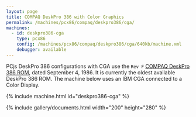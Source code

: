 ```yaml
---
layout: page
title: COMPAQ DeskPro 386 with Color Graphics
permalink: /machines/pcx86/compaq/deskpro386/cga/
machines:
  - id: deskpro386-cga
    type: pcx86
    config: /machines/pcx86/compaq/deskpro386/cga/640kb/machine.xml
    debugger: available
---
```


PCjs DeskPro 386 configurations with CGA use the `Rev F` [COMPAQ DeskPro 386 ROM](/machines/pcx86/compaq/deskpro386/rom/),
dated September 4, 1986.  It is currently the oldest available DeskPro 386 ROM.  The machine below uses an IBM CGA connected to a Color Display.

{% include machine.html id="deskpro386-cga" %}

{% include gallery/documents.html width="200" height="280" %}
